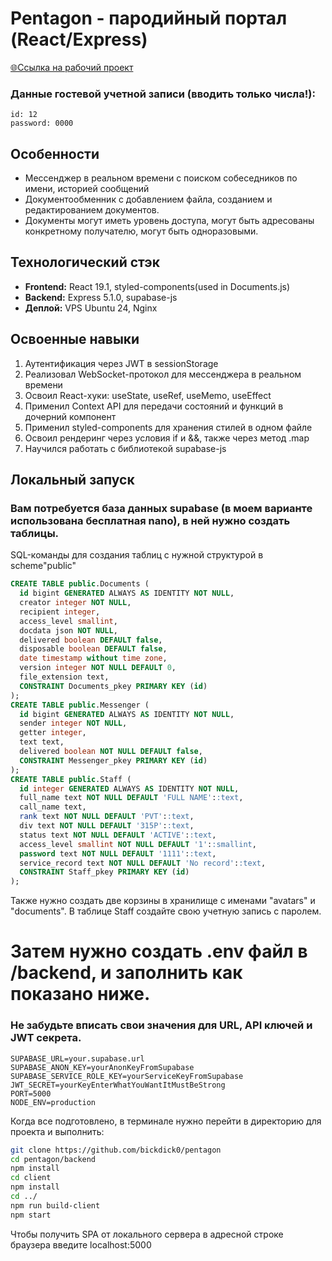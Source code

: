 # Pentagon - пародийный портал (React/Express)
[🌐Ссылка на рабочий проект](https://ivanpavlov.site)
### Данные гостевой учетной записи (вводить только числа!): 
```userData
id: 12 
password: 0000
```

## Особенности
- Мессенджер в реальном времени с поиском собеседников по имени, историей сообщений
- Документообменник с добавлением файла, созданием и редактированием документов.
- Документы могут иметь уровень доступа, могут быть адресованы конкретному получателю, могут быть одноразовыми. 

## Технологический стэк
- **Frontend:** React 19.1, styled-components(used in Documents.js)
- **Backend:** Express 5.1.0, supabase-js
- **Деплой:** VPS Ubuntu 24, Nginx

## Освоенные навыки
1. Аутентификация через JWT в sessionStorage
1. Реализовал WebSocket-протокол для мессенджера в реальном времени
2. Освоил React-хуки: useState, useRef, useMemo, useEffect
3. Применил Context API для передачи состояний и функций в дочерний компонент
4. Применил styled-components для хранения стилей в одном файле
5. Освоил рендеринг через условия if и &&, также через метод .map
6. Научился работать c библиотекой supabase-js

## Локальный запуск
### Вам потребуется база данных supabase (в моем варианте использована бесплатная nano), в ней нужно создать таблицы.
SQL-команды для создания таблиц с нужной структурой в scheme"public"
```sql
CREATE TABLE public.Documents (
  id bigint GENERATED ALWAYS AS IDENTITY NOT NULL,
  creator integer NOT NULL,
  recipient integer,
  access_level smallint,
  docdata json NOT NULL,
  delivered boolean DEFAULT false,
  disposable boolean DEFAULT false,
  date timestamp without time zone,
  version integer NOT NULL DEFAULT 0,
  file_extension text,
  CONSTRAINT Documents_pkey PRIMARY KEY (id)
);
CREATE TABLE public.Messenger (
  id bigint GENERATED ALWAYS AS IDENTITY NOT NULL,
  sender integer NOT NULL,
  getter integer,
  text text,
  delivered boolean NOT NULL DEFAULT false,
  CONSTRAINT Messenger_pkey PRIMARY KEY (id)
);
CREATE TABLE public.Staff (
  id integer GENERATED ALWAYS AS IDENTITY NOT NULL,
  full_name text NOT NULL DEFAULT 'FULL NAME'::text,
  call_name text,
  rank text NOT NULL DEFAULT 'PVT'::text,
  div text NOT NULL DEFAULT '315P'::text,
  status text NOT NULL DEFAULT 'ACTIVE'::text,
  access_level smallint NOT NULL DEFAULT '1'::smallint,
  password text NOT NULL DEFAULT '1111'::text,
  service_record text NOT NULL DEFAULT 'No record'::text,
  CONSTRAINT Staff_pkey PRIMARY KEY (id)
);
```
Также нужно создать две корзины в хранилище с именами "avatars" и "documents". В таблице Staff создайте свою учетную запись с паролем. 
# Затем нужно создать .env файл в /backend, и заполнить как показано ниже.
### Не забудьте вписать свои значения для URL, API ключей и JWT секрета.
```env
SUPABASE_URL=your.supabase.url
SUPABASE_ANON_KEY=yourAnonKeyFromSupabase
SUPABASE_SERVICE_ROLE_KEY=yourServiceKeyFromSupabase
JWT_SECRET=yourKeyEnterWhatYouWantItMustBeStrong
PORT=5000
NODE_ENV=production
```

Когда все подготовлено, в терминале нужно перейти в директорию для проекта и выполнить:
```bash
git clone https://github.com/bickdick0/pentagon
cd pentagon/backend
npm install
cd client
npm install
cd ../
npm run build-client
npm start
```
Чтобы получить SPA от локального сервера в адресной строке браузера введите localhost:5000
